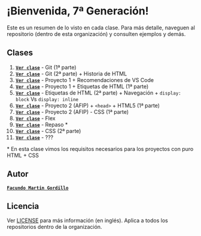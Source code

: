 # ¡Bienvenida, 7ª Generación!

Este es un resumen de lo visto en cada clase. Para más detalle, naveguen al repositorio (dentro de esta organización) y consulten ejemplos y demás.

## Clases

1. [**`Ver clase`**](https://github.com/ada-frontend-septimageneracion/clase-01) - Git (1ª parte)
2. [**`Ver clase`**](https://github.com/ada-frontend-septimageneracion/clase-02) - Git (2ª parte) + Historia de HTML
3. [**`Ver clase`**](https://github.com/ada-frontend-septimageneracion/clase-03) - Proyecto 1 + Recomendaciones de VS Code
4. [**`Ver clase`**](https://github.com/ada-frontend-septimageneracion/clase-04) - Proyecto 1 + Etiquetas de HTML (1ª parte)
5. [**`Ver clase`**](https://github.com/ada-frontend-septimageneracion/clase-05) - Etiquetas de HTML (2ª parte) + Navegación + `display: block` Vs `display: inline`
6. [**`Ver clase`**](https://github.com/ada-frontend-septimageneracion/clase-06) - Proyecto 2 (AFIP) + `<head>` + HTML5 (1ª parte)
7. [**`Ver clase`**](https://github.com/ada-frontend-septimageneracion/clase-07) - Proyecto 2 (AFIP) - CSS (1ª parte)
8. [**`Ver clase`**](https://github.com/ada-frontend-septimageneracion/clase-08) - Flex
9. [**`Ver clase`**](https://github.com/ada-frontend-septimageneracion/clase-09) - Repaso \*
10. [**`Ver clase`**](https://github.com/ada-frontend-septimageneracion/clase-10) - CSS (2ª parte)
11. [**`Ver clase`**](https://github.com/ada-frontend-septimageneracion/clase-11) - ???

\* En esta clase vimos los requisitos necesarios para los proyectos con puro HTML + CSS

## Autor

[**`Facundo Martin Gordillo`**](https://facundogordillo.com/)

## Licencia

Ver [LICENSE](LICENSE.md) para más información (en inglés). Aplica a todos los repositorios dentro de la organización.
